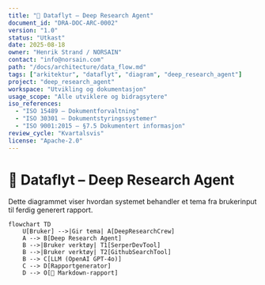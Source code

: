 ```yaml
---
title: "🔄 Dataflyt – Deep Research Agent"
document_id: "DRA-DOC-ARC-0002"
version: "1.0"
status: "Utkast"
date: 2025-08-18
owner: "Henrik Strand / NORSAIN"
contact: "info@norsain.com"
path: "/docs/architecture/data_flow.md"
tags: ["arkitektur", "dataflyt", "diagram", "deep_research_agent"]
project: "deep_research_agent"
workspace: "Utvikling og dokumentasjon"
usage_scope: "Alle utviklere og bidragsytere"
iso_references:
  - "ISO 15489 – Dokumentforvaltning"
  - "ISO 30301 – Dokumentstyringssystemer"
  - "ISO 9001:2015 – §7.5 Dokumentert informasjon"
review_cycle: "Kvartalsvis"
license: "Apache-2.0"
---
```


# 🔄 Dataflyt – Deep Research Agent

Dette diagrammet viser hvordan systemet behandler et tema fra brukerinput til ferdig generert rapport.  

```mermaid
flowchart TD
    U[Bruker] -->|Gir tema| A[DeepResearchCrew]
    A --> B[Deep Research Agent]
    B -->|Bruker verktøy| T1[SerperDevTool]
    B -->|Bruker verktøy| T2[GithubSearchTool]
    B --> C[LLM (OpenAI GPT-4o)]
    C --> D[Rapportgenerator]
    D --> O[📄 Markdown-rapport]
